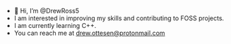- 👋 Hi, I’m @DrewRoss5
- I am interested in improving my skills and contributing to FOSS projects.
- I am currently learning C++.
- You can reach me at drew.ottesen@protonmail.com
